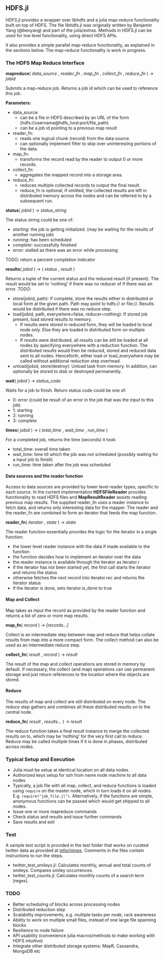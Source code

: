 ## HDFS.jl

HDFS.jl provides a wrapper over libhdfs and a julia map-reduce functionality built on top of HDFS. The file libhdfs.jl was originally written by Benjamin Yang (@benyang) and part of the julia/extras. Methods in HDFS.jl can be used for low level functionality, using direct HDFS APIs.

It also provides a simple parallel map-reduce functionality, as explained in the sections below. The map-reduce functionality is work in progress.

### The HDFS Map Reduce Interface

**mapreduce**( *data_source* , *reader_fn* , *map_fn* , *collect_fn* , *reduce_fn* ) &rarr; *jobid*

Submits a map-reduce job. 
Returns a job id which can be used to reference this job.

**Parameters:**
- data\_source: 
    - can be a file in HDFS described by an URL of the form (hdfs://username@hdfs\_host:port/file\_path)
    - can be a job id pointing to a previous map result
- reader\_fn:
    - reads one logical chunk (record) from the data source.
    - can optionally implement filter to skip over uninteresting portions of the data.
- map\_fn:
    - transforms the record read by the reader to output 0 or more records.
- collect\_fn:
    - aggregates the mapped record into a storage area.
- reduce\_fn:
    - reduces multiple collected records to output the final result.
    - reduce\_fn is optional, if omitted, the collected results are left in distributed memory across the nodes and can be referred to by a subsequent run.



**status**( *jobid* ) &rarr; *status_string*

The status string could be one of:
- *starting*: the job is getting initialized. (may be waiting for the results of another running job)
- *running*: has been scheduled
- *complete*: successfully finished
- *error*: stalled as there was an error while processing

TODO: return a percent completion indicator



**results**( *jobid* ) &rarr; ( *status* , *result* )

Returns a tuple of the current status and the reduced result (if present). The result would be set to 'nothing' if there was no reducer of if there was an error.
TODO:
- store(jobid, path): If complete, store the results either in distributed or local form at the given path. Path may point to hdfs:// or file://. Results would be distributed if there was no reduce step.
- load(jobid, path, everywhere=false, reducer=nothing): If stored job present, load stored results to memory. 
    - If results were stored in reduced form, they will be loaded to local node only. Else they are loaded in distributed form on multiple nodes.
    - If results were distributed, all results can be still be loaded at all nodes by specifying everywhere with a reduction function. The distributed results would then be reduced, stored and reduced data sent to all nodes. Henceforth, either load or load\_everywhere may be called without additional reduction step overhead.
- unload(jobid, store/destroy): Unload task from memory. In addition, can optionally be stored to disk or destroyed permanently.



**wait**( *jobid* ) &rarr; *status_code*

Waits for a job to finish. Return status code could be one of:
- 0: error (could be result of an error in the job that was the input to this job)
- 1: starting
- 2: running
- 3: complete 


**times**( *jobid* ) &rarr; ( *total_time* , *wait_time* , *run_time* )

For a completed job, returns the time (seconds) it took:
- total\_time: overall time taken
- wait\_time: time till which the job was not scheduled (possibly waiting for a input job to finish)
- run\_time: time taken after the job was scheduled 



#### Data sources and the reader function
Access to data sources are provided by lower level reader types, specific to each source. In the current implementation **HDFSFileReader** provides functionality to read HDFS files and **MapResultReader** assists reading previous map results. The supplied reader\_fn uses a reader instance to fetch data, and returns only interesting data for the mapper. The reader and the reader\_fn are combined to form an iterator that feeds the map function.



**reader_fn**( *iterator* , *state* ) &rarr; *state*

The reader function essentially provides the logic for the iterator in a single function:
- the lower level reader instance with the data if made available to the function
- the function decides how to implement an iterator over the data
- the reader instance is available through the iterator as iterator.r
- if the iterator has not been started yet, the first call starts the iterator and returns the status
- otherwise fetches the next record into iterator.rec and returns the iterator status
- if the iterator is done, sets iterator.is\_done to true



#### Map and Collect
Map takes as input the record as provided by the reader function and returns a list of zero or more map results.

**map_fn**( *record* ) &rarr; *[records...]*

Collect is an intermediate step between map and reduce that helps collate results from map into a more compact form. The collect method can also be used as an intermediate reduce step.

**collect_fn**( *result* , *record* ) &rarr; *result*

The result of the map and collect operations are stored in memory by default. If necessary, the collect (and map) operations can use permanent storage and just return references to the location where the objects are stored.



#### Reduce
The results of map and collect are still distributed on every node. The reduce step gathers and combines all these distributed results on to the central node.

**reduce_fn**( *result* , *results...* ) &rarr; *result*

The reduce function takes a final result instance to merge the collected results on to, which may be ‘nothing’ for the very first call to reduce. Reduce may be called multiple times if it is done in phases, distributed across nodes.


### Typical Setup and Execution
- Julia must be setup at identical location on all data nodes.
- Authorized keys setup for ssh from name node machine to all data nodes
- Typically, a job file with all map, collect, and reduce functions is loaded using `require` on the master node, which in turn loads it on all nodes.
  E.g. `require("job_file.jl")`.
  Alternatively, if the functions are simple, anonymous functions can be passed which would get shipped to all nodes.
- Issue one or more mapreduce commands
- Check status and results and issue further commands
- Save results and exit


### Test
A sample test script is provided in the test folder that works on curated twitter data as provided at [infochimps](http://www.infochimps.com/datasets/twitter-census-conversation-metrics-one-year-of-urls-hashtags-sm--2). Comments in the files contain instructions to run the steps.
- twitter\_test\_smileys.jl: Calculates monthly, annual and total counts of smileys. Compares smiley occurrences.
- twitter\_test\_counts.jl: Calculates monthly counts of a search term (regex).


### TODO
- Better scheduling of blocks across processing nodes
- Distributed reduction step
- Scalability improvements, e.g. multiple tasks per node, rack awareness
- Ability to work on multiple small files, instead of one large file spanning blocks
- Resilience to node failure
- API usability (convenience julia macros/methods to make working with HDFS intuitive)
- Integrate other distributed storage systems: MapR, Cassandra, MongoDB etc


